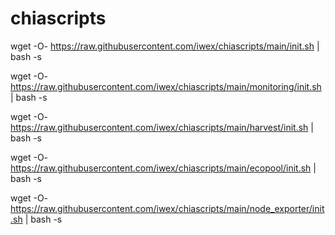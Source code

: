 # chiascripts

wget -O- https://raw.githubusercontent.com/iwex/chiascripts/main/init.sh | bash -s

wget -O- https://raw.githubusercontent.com/iwex/chiascripts/main/monitoring/init.sh | bash -s

wget -O- https://raw.githubusercontent.com/iwex/chiascripts/main/harvest/init.sh | bash -s

wget -O- https://raw.githubusercontent.com/iwex/chiascripts/main/ecopool/init.sh | bash -s

wget -O- https://raw.githubusercontent.com/iwex/chiascripts/main/node_exporter/init.sh | bash -s